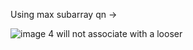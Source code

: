 Using max subarray qn ->

![image](https://user-images.githubusercontent.com/93143005/150680201-a4f28b7f-37f2-4a17-991f-0bdd4f11edba.png)
4 will not associate with a looser
